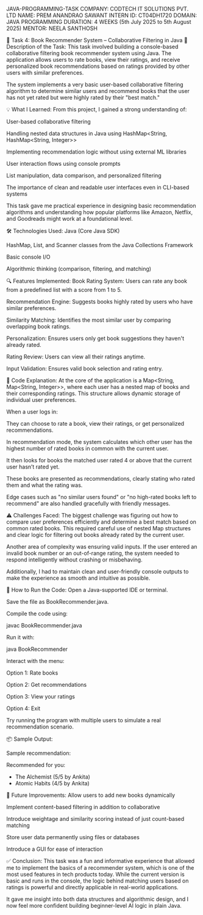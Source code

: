 JAVA-PROGRAMMING-TASK
COMPANY: CODTECH IT SOLUTIONS PVT. LTD
NAME: PREM ANANDRAO SAWANT
INTERN ID: CT04DH1720
DOMAIN: JAVA PROGRAMMING
DURATION: 4 WEEKS (5th July 2025 to 5th August 2025)
MENTOR: NEELA SANTHOSH

📌 Task 4: Book Recommender System – Collaborative Filtering in Java
📝 Description of the Task:
This task involved building a console-based collaborative filtering book recommender system using Java. The application allows users to rate books, view their ratings, and receive personalized book recommendations based on ratings provided by other users with similar preferences.

The system implements a very basic user-based collaborative filtering algorithm to determine similar users and recommend books that the user has not yet rated but were highly rated by their "best match."

💡 What I Learned:
From this project, I gained a strong understanding of:

User-based collaborative filtering

Handling nested data structures in Java using HashMap<String, HashMap<String, Integer>>

Implementing recommendation logic without using external ML libraries

User interaction flows using console prompts

List manipulation, data comparison, and personalized filtering

The importance of clean and readable user interfaces even in CLI-based systems

This task gave me practical experience in designing basic recommendation algorithms and understanding how popular platforms like Amazon, Netflix, and Goodreads might work at a foundational level.

🛠 Technologies Used:
Java (Core Java SDK)

HashMap, List, and Scanner classes from the Java Collections Framework

Basic console I/O

Algorithmic thinking (comparison, filtering, and matching)

🔍 Features Implemented:
Book Rating System: Users can rate any book from a predefined list with a score from 1 to 5.

Recommendation Engine: Suggests books highly rated by users who have similar preferences.

Similarity Matching: Identifies the most similar user by comparing overlapping book ratings.

Personalization: Ensures users only get book suggestions they haven't already rated.

Rating Review: Users can view all their ratings anytime.

Input Validation: Ensures valid book selection and rating entry.

🧠 Code Explanation:
At the core of the application is a Map<String, Map<String, Integer>>, where each user has a nested map of books and their corresponding ratings. This structure allows dynamic storage of individual user preferences.

When a user logs in:

They can choose to rate a book, view their ratings, or get personalized recommendations.

In recommendation mode, the system calculates which other user has the highest number of rated books in common with the current user.

It then looks for books the matched user rated 4 or above that the current user hasn’t rated yet.

These books are presented as recommendations, clearly stating who rated them and what the rating was.

Edge cases such as "no similar users found" or "no high-rated books left to recommend" are also handled gracefully with friendly messages.

⚠️ Challenges Faced:
The biggest challenge was figuring out how to compare user preferences efficiently and determine a best match based on common rated books. This required careful use of nested Map structures and clear logic for filtering out books already rated by the current user.

Another area of complexity was ensuring valid inputs. If the user entered an invalid book number or an out-of-range rating, the system needed to respond intelligently without crashing or misbehaving.

Additionally, I had to maintain clean and user-friendly console outputs to make the experience as smooth and intuitive as possible.

🚀 How to Run the Code:
Open a Java-supported IDE or terminal.

Save the file as BookRecommender.java.

Compile the code using:

javac BookRecommender.java

Run it with:

java BookRecommender

Interact with the menu:

Option 1: Rate books

Option 2: Get recommendations

Option 3: View your ratings

Option 4: Exit

Try running the program with multiple users to simulate a real recommendation scenario.

📦 Sample Output:



Sample recommendation:


Recommended for you:
- The Alchemist (5/5 by Ankita)
- Atomic Habits (4/5 by Ankita)


🌱 Future Improvements:
Allow users to add new books dynamically

Implement content-based filtering in addition to collaborative

Introduce weightage and similarity scoring instead of just count-based matching

Store user data permanently using files or databases

Introduce a GUI for ease of interaction

✅ Conclusion:
This task was a fun and informative experience that allowed me to implement the basics of a recommender system, which is one of the most used features in tech products today. While the current version is basic and runs in the console, the logic behind matching users based on ratings is powerful and directly applicable in real-world applications.

It gave me insight into both data structures and algorithmic design, and I now feel more confident building beginner-level AI logic in plain Java.
